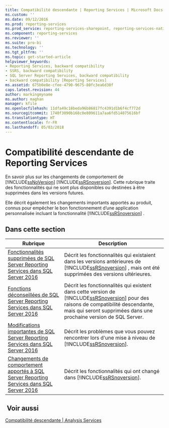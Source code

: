 ```yaml
---
title: Compatibilité descendante | Reporting Services | Microsoft Docs
ms.custom: ''
ms.date: 09/12/2016
ms.prod: reporting-services
ms.prod_service: reporting-services-sharepoint, reporting-services-native
ms.component: reporting-services
ms.reviewer: ''
ms.suite: pro-bi
ms.technology: ''
ms.tgt_pltfrm: ''
ms.topic: get-started-article
helpviewer_keywords:
- Reporting Services, backward compatibility
- SSRS, backward compatibility
- SQL Server Reporting Services, backward compatibility
- backward compatibility [Reporting Services]
ms.assetid: 675b0e0e-cfee-4790-9675-80fc3ea6d30f
caps.latest.revision: 44
author: markingmyname
ms.author: maghan
manager: kfile
ms.openlocfilehash: 11dfa49c18beda96b86817fc4391d1b6f4cf772d
ms.sourcegitcommit: 1740f3090b168c0e809611a7aa6fd514075616bf
ms.translationtype: HT
ms.contentlocale: fr-FR
ms.lasthandoff: 05/03/2018
---
```

#  <a name="reporting-services-backward-compatibility"></a>Compatibilité descendante de Reporting Services
En savoir plus sur les changements de comportement de [!INCLUDE[ssNoVersion](../includes/ssnoversion-md.md)] [!INCLUDE[ssRSnoversion](../includes/ssrsnoversion-md.md)]. Cette rubrique traite des fonctionnalités qui ne sont plus disponibles ou destinées à être supprimées dans les versions futures.

Elle décrit également les changements importants apportés au produit, connus pour empêcher le bon fonctionnement d’une application personnalisée incluant la fonctionnalité [!INCLUDE[ssRSnoversion](../includes/ssrsnoversion-md.md)] .  
  
## <a name="in-this-section"></a>Dans cette section  
  
|Rubrique|Description|  
|-----------|-----------------|  
|[Fonctionnalités supprimées de SQL Server Reporting Services dans SQL Server 2016](http://msdn.microsoft.com/en-us/d529cc96-3483-480b-9bfc-bd28b1d0ef52)|Décrit les fonctionnalités qui existaient dans les versions antérieures de [!INCLUDE[ssRSnoversion](../includes/ssrsnoversion-md.md)] , mais ont été supprimées des versions ultérieures.|  
|[Fonctions déconseillées de SQL Server Reporting Services dans SQL Server 2016](http://msdn.microsoft.com/en-us/3876c01e-f81d-4cce-9104-5106a8c369e6)|Décrit les fonctionnalités qui existent dans cette version de [!INCLUDE[ssRSnoversion](../includes/ssrsnoversion-md.md)] pour des raisons de compatibilité descendante, mais qui seront supprimées dans une prochaine version de SQL Server.|  
|[Modifications importantes de SQL Server Reporting Services dans SQL Server 2016](http://msdn.microsoft.com/en-us/39c7aafd-dcb9-4317-b8f7-d15828eb4f9a)|Décrit les problèmes que vous pouvez rencontrer lors d'une mise à niveau de [!INCLUDE[ssRSnoversion](../includes/ssrsnoversion-md.md)].|  
|[Changements de comportement apportés à SQL Server Reporting Services dans SQL Server 2016](http://msdn.microsoft.com/en-us/2a767f0f-84f2-4099-8784-1e37790f858e)|Décrit les fonctionnalités qui ont changé dans [!INCLUDE[ssRSnoversion](../includes/ssrsnoversion-md.md)].|  
  
## <a name="see-also"></a> Voir aussi  
 [Compatibilité descendante | Analysis Services](http://msdn.microsoft.com/en-us/618b6c3a-e20d-47a9-b2c6-6d848dfba05a)  
  
  

